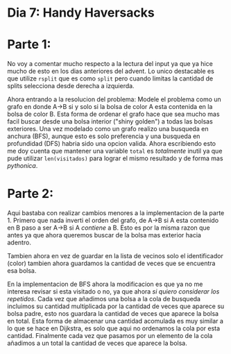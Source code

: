 # Dia 7: Handy Haversacks

# Parte 1:

No voy a comentar mucho respecto a la lectura del input ya que ya hice mucho de esto en los dias anteriores del advent. Lo unico destacable es que utilize `rsplit` que es como `split` pero cuando limitas la cantidad de splits selecciona desde derecha a izquierda.

Ahora entrando a la resolucion del problema: Modele el problema como un grafo en donde A->B si y solo si la bolsa de color A esta contenida en la bolsa de color B. Esta forma de ordenar el grafo hace que sea mucho mas facil buscar desde una bolsa interior ("shiny golden") a todas las bolsas exteriores. Una vez modelado como un grafo realizo una busqueda en anchura (BFS), aunque esto es solo preferencia y una busqueda en profundidad (DFS) habria sido una opcion valida. Ahora escribiendo esto me doy cuenta que mantener una variable `total` es _totalmente_ inutil ya que pude utilizar `len(visitados)` para lograr el mismo resultado y de forma mas _pythonica_.

# Parte 2:

Aqui bastaba con realizar cambios menores a la implementacion de la parte 1. Primero que nada inverti el orden del grafo, de A->B si A esta contenido en B paso a ser A->B si A *contiene* a B. Esto es por la misma razon que antes ya que ahora queremos buscar de la bolsa mas exterior hacia adentro.

Tambien ahora en vez de guardar en la lista de vecinos solo el identificador (color) tambien ahora guardamos la cantidad de veces que se encuentra esa bolsa.

En la implementacion de BFS ahora la modificacion es que ya no me interesa revisar si esta visitado o no, ya que ahora _si quiero considerar los repetidos_. Cada vez que añadimos una bolsa a la cola de busqueda incluimos su cantidad multiplicada por la cantidad de veces que aparece su bolsa padre, esto nos guardara la cantidad de veces que aparece la bolsa en total. Esta forma de almacenar una cantidad acomulada es muy similar a lo que se hace en Dijkstra, es solo que aqui no ordenamos la cola por esta cantidad. Finalmente cada vez que pasamos por un elemento de la cola añadimos a un total la cantidad de veces que aparece la bolsa.